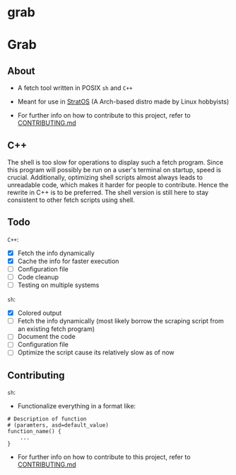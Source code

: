 # grab
<!-- <img title="" src="https://i.imgur.com/Kq4ER0L.png" alt="Linux Club Logo" data-align="center"> -->

# Grab

## About

- A fetch tool written in POSIX `sh` and `C++`

- Meant for use in [StratOS](https://github.com/StratOS-Linux/StratOS-iso) (A Arch-based distro made by Linux hobbyists)

- For further info on how to contribute to this project, refer to [CONTRIBUTING.md](CONTRIBUTING.md)

## C++

The shell is too slow for operations to display such a fetch program. Since this program will possibly be run on a user's terminal on startup, speed is crucial.  Additionally, optimizing shell scripts almost always leads to unreadable code, which makes it harder for people to contribute. Hence the rewrite in C++ is to be preferred. The shell version is still here to stay consistent to other fetch scripts using shell.

## Todo
`C++`:
- [x] Fetch the info dynamically
- [x] Cache the info for faster execution
- [ ] Configuration file
- [ ] Code cleanup
- [ ] Testing on multiple systems

`sh`:
- [x] Colored output
- [ ] Fetch the info dynamically (most likely borrow the scraping script from an existing fetch program)
- [ ] Document the code
- [ ] Configuration file
- [ ] Optimize the script cause its relatively slow as of now

## Contributing

`sh`:
- Functionalize everything in a format like:
```shell
# Description of function
# (paramters, asd=default_value)
function_name() {
    ...
}
```

- For further info on how to contribute to this project, refer to [CONTRIBUTING.md](CONTRIBUTING.md)
